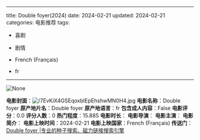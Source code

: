 
---
title: Double foyer(2024)
date: 2024-02-21
updated: 2024-02-21
categories: 电影推荐
tags:

- 喜剧
- 剧情

- French (Français)
- fr
---

<img src="https://image.tmdb.org/t/p/originalNone" alt="None" title="None">

**电影封面**：<img src="https://image.tmdb.org/t/p/w200/7EvKiX4GSEqoxbIEpEhshwMN0H4.jpg" alt="/7EvKiX4GSEqoxbIEpEhshwMN0H4.jpg" title="/7EvKiX4GSEqoxbIEpEhshwMN0H4.jpg">
**电影名称**：Double foyer
**原产地片名**：Double foyer
**原产地语言**：fr
**包含成人内容**：False
**电影评分**：0.0
**评分人数**：0
**热门程度**：15.885
**电影时长**：
**电影导演**：
**电影主演**：
**电影简介**：
**电影上映时间**：2024-02-21
**电影上映国家**：French (Français)
**传送门**：[Double foyer |专业的种子搜索、磁力链接搜索引擎](https://movie.amd794.com:2083/?search=Double%20foyer&ordering=&mode=match_phrase&page_size=10&page=1)

